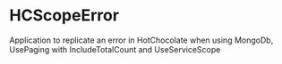 # HCScopeError
Application to replicate an error in HotChocolate when using MongoDb, UsePaging with IncludeTotalCount and UseServiceScope
